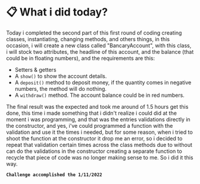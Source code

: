  # 📋 What i did today?
Today i completed the second part of this first round of coding creating classes, instantiating, changing methods, and others things, in this occasion, i will create a new class called "BancaryAccount", with this class, i will stock two attributes, the headline of this account, and the balance (that could be in floating numbers), and the requirements are this:
- Setters & getters
- A `show()` to show the account details.
- A `deposit()` method to deposit money, if the quantity comes in negative numbers, the method will do nothing.
- A `withdraw()` method. The account balance could be in red numbers.

The final result was the expected and took me around of 1.5 hours get this done, this time i made something that i didn't realize i could did at the moment i was programming, and that was the entries validations directly in the constructor, and yes, i've could programmed a function with the validation and use it the times i needed, but for some reason, when i tried to shoot the function at the constructor it drop me an error, so i decided to repeat that validation certain times across the class methods due to without can do the validations in the constructor creating a separate function to recycle that piece of code was no longer making sense to me. So i did it this way.

**`Challenge accomplished the 1/11/2022`**
